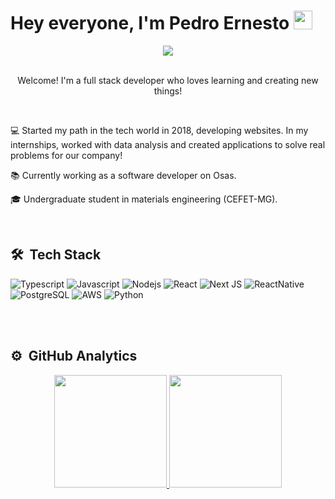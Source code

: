 <h1 align="left">Hey everyone, I'm Pedro Ernesto  <img src="https://raw.githubusercontent.com/kaueMarques/kaueMarques/master/hi.gif" width="30px" height="30"> </h1>

<div align="center">
  <a href="https://www.linkedin.com/in/pedro-ernesto/" target="_blank"><img src="https://img.shields.io/badge/-LinkedIn-%230077B5?style=for-the-badge&logo=linkedin&logoColor=white" target="_blank">
  </a>
</div>

<br>

<p align="center">Welcome! I'm a full stack developer who loves learning and creating new things! </p>

<br>

💻 Started my path in the tech world in 2018, developing websites. In my internships, worked with data analysis and created applications to solve real problems for our company!

📚 Currently working as a software developer on Osas.

🎓 Undergraduate student in materials engineering (CEFET-MG).

<br>

## 🛠 &nbsp;Tech Stack

![Typescript](https://img.shields.io/badge/TypeScript-007ACC?style=for-the-badge&logo=typescript&logoColor=white)
![Javascript](https://img.shields.io/badge/JavaScript-F7DF1E?style=for-the-badge&logo=javascript&logoColor=black)
![Nodejs](https://img.shields.io/badge/Node.js-43853D?style=for-the-badge&logo=node.js&logoColor=white)
![React](https://img.shields.io/badge/React-20232A?style=for-the-badge&logo=react&logoColor=61DAFB)
![Next JS](https://img.shields.io/badge/Next-black?style=for-the-badge&logo=next.js&logoColor=white)
![ReactNative](https://img.shields.io/badge/React_Native-20232A?style=for-the-badge&logo=react&logoColor=61DAFB)
![PostgreSQL](https://img.shields.io/badge/PostgreSQL-316192?style=for-the-badge&logo=postgresql&logoColor=white)
![AWS](https://img.shields.io/badge/Amazon_AWS-232F3E?style=for-the-badge&logo=amazon-aws&logoColor=white)
![Python](https://img.shields.io/badge/Python-14354C?style=for-the-badge&logo=python&logoColor=white)

<br><br>

## ⚙️ &nbsp;GitHub Analytics
  
  <div align="center">
    <a href="https://github.com/pedro-ernesto">
    <img height="180em" src="https://github-readme-stats.vercel.app/api?username=pedro-ernesto&theme=dark"/>
    <img height="180em" src="https://github-readme-stats.vercel.app/api/top-langs/?username=pedro-ernesto&layout=compact&langs_count=7&theme=dark"/>
   </div>
